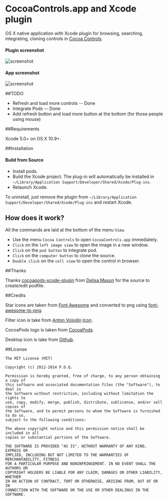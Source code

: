 CocoaControls.app and Xcode plugin
===================
OS X native application with Xcode plugin for browsing, searching, integrating, cloning controls in [Cocoa Controls](http://cocoacontrols.com/). 

#### Plugin screenshot
![screenshot](https://raw.githubusercontent.com/yeahdongcn/CocoaControlsPlugin/master/plugin_screenshot.png)

#### App screenshot
![screenshot](https://raw.githubusercontent.com/yeahdongcn/CocoaControlsPlugin/master/app_screenshot.png)


##TODO
* Refresh and load more controls -- Done
* Integrate Pods -- Done
* Add refresh button and load more button at the bottom (for those people using mouse)

##Requirements

Xcode 5.0+ on OS X 10.9+.

##Installation

#### Build from Source

* Install pods.
* Build the Xcode project. The plug-in will automatically be installed in `~/Library/Application Support/Developer/Shared/Xcode/Plug-ins`. 
* Relaunch Xcode.

To uninstall, just remove the plugin from `~/Library/Application Support/Developer/Shared/Xcode/Plug-ins` and restart Xcode.

## How does it work?

All the commands are laid at the bottom of the menu `View`.

* Use the menu `Cocoa Controls` to open `CocoaControls.app` immediately.
* `Click` on the `left image view` to open the image in a new window.
* `Click` on the `pod button` to integrate pod.
* `Click` on the `computer button` to clone the source.
* `Double click` on the `cell view` to open the control in browser.

##Thanks

Thanks [cocoapods-xcode-plugin](https://github.com/kattrali/cocoapods-xcode-plugin) from [Delisa Mason](https://github.com/kattrali) for the source to create/edit podfile.

##Credits

Star icons are taken from [Font Awesome](http://fontawesome.io/) and converted to png using [font-awesome-to-png](https://github.com/odyniec/font-awesome-to-png).

Filter icon is take from [Anton Volodin](https://dribbble.com/cuzmich) [Icon](https://dribbble.com/shots/444019-Icons?list=users&offset=0).

CocoaPods logo is taken from [CocoaPods](http://cocoapods.org/).

Desktop icon is take from [Github](https://github.com).

##License

    The MIT License (MIT)

    Copyright (c) 2012-2014 P.D.Q.

    Permission is hereby granted, free of charge, to any person obtaining a copy of
    this software and associated documentation files (the "Software"), to deal in
    the Software without restriction, including without limitation the rights to
    use, copy, modify, merge, publish, distribute, sublicense, and/or sell copies of
    the Software, and to permit persons to whom the Software is furnished to do so,
    subject to the following conditions:

    The above copyright notice and this permission notice shall be included in all
    copies or substantial portions of the Software.

    THE SOFTWARE IS PROVIDED "AS IS", WITHOUT WARRANTY OF ANY KIND, EXPRESS OR
    IMPLIED, INCLUDING BUT NOT LIMITED TO THE WARRANTIES OF MERCHANTABILITY, FITNESS
    FOR A PARTICULAR PURPOSE AND NONINFRINGEMENT. IN NO EVENT SHALL THE AUTHORS OR
    COPYRIGHT HOLDERS BE LIABLE FOR ANY CLAIM, DAMAGES OR OTHER LIABILITY, WHETHER
    IN AN ACTION OF CONTRACT, TORT OR OTHERWISE, ARISING FROM, OUT OF OR IN
    CONNECTION WITH THE SOFTWARE OR THE USE OR OTHER DEALINGS IN THE SOFTWARE.

